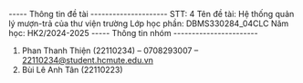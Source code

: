 ----- Thông tin đề tài ---------------------
STT: 4
Tên đề tài: Hệ thống quản lý mượn-trả của thư viện trường
Lớp học phần: DBMS330284_04CLC
Năm học: HK2/2024-2025
----- Thông tin nhóm -----------------------
1. Phan Thanh Thiện (22110234) – 0708293007 – 22110234@student.hcmute.edu.vn
2. Bùi Lê Anh Tân (22110223)

